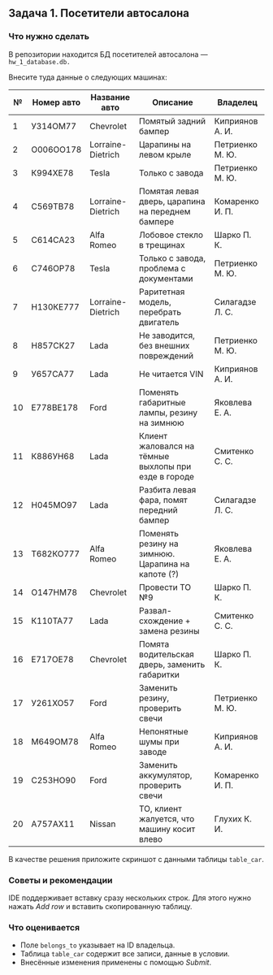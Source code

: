 ## Задача 1. Посетители автосалона
### Что нужно сделать

В репозитории находится БД посетителей автосалона — `hw_1_database.db.`

Внесите туда данные о следующих машинах:

| №   | Номер авто | Название авто     | Описание                                              | Владелец         |
|-----|------------|-------------------|-------------------------------------------------------|------------------|
| 1   | У314ОМ77   | Chevrolet         | Помятый задний бампер                                 | Киприянов А. И.  |
| 2   | О006ОО178  | Lorraine-Dietrich | Царапины на левом крыле                               | Петриенко М. Ю.  |
| 3   | К994ХЕ78   | Tesla             | Только с завода                                       | Петриенко М. Ю.  |
| 4   | С569ТВ78   | Lorraine-Dietrich | Помятая левая дверь, царапина на переднем бампере     | Комаренко И. П.  |
| 5   | С614СА23   | Alfa Romeo        | Лобовое стекло в трещинах                             | Шарко П. К.      |
| 6   | С746ОР78   | Tesla             | Только с завода, проблема с документами               | Петриенко М. Ю.  |
| 7   | Н130КЕ777  | Lorraine-Dietrich | Раритетная модель, перебрать двигатель                | Силагадзе Л. С.  |
| 8   | Н857СК27   | Lada              | Не заводится, без внешних повреждений                 | Петриенко М. Ю.  |
| 9   | У657СА77   | Lada              | Не читается VIN                                       | Киприянов А. И.  |
| 10  | Е778ВЕ178  | Ford              | Поменять габаритные лампы, резину на зимнюю           | Яковлева Е. А.   |
| 11  | К886УН68   | Lada              | Клиент жаловался на тёмные выхлопы при езде в городе  | Смитенко С. С.   |
| 12  | Н045МО97   | Lada              | Разбита левая фара, помят передний бампер             | Силагадзе Л. С.  |
| 13  | Т682КО777  | Alfa Romeo        | Поменять резину на зимнюю. Царапина на капоте (?)     | Яковлева Е. А.   |
| 14  | О147НМ78   | Chevrolet         | Провести ТО №9                                        | Шарко П. К.      |
| 15  | К110ТА77   | Lada              | Развал-схождение + замена резины                      | Смитенко С. С.   |
| 16  | Е717ОЕ78   | Chevrolet         | Помята водительская дверь, заменить габаритки         | Шарко П. К.      |
| 17  | У261ХО57   | Ford              | Заменить резину, проверить свечи                      | Петриенко М. Ю.  |
| 18  | М649ОМ78   | Alfa Romeo        | Непонятные шумы при заводе                            | Киприянов А. И.  |
| 19  | С253НО90   | Ford              | Заменить аккумулятор, проверить свечи                 | Комаренко И. П.  |
| 20  | А757АХ11   | Nissan            | ТО, клиент жалуется, что машину косит влево           | Глухих К. И.     |

В качестве решения приложите скриншот с данными таблицы `table_car`.

### Советы и рекомендации
IDE поддерживает вставку сразу нескольких строк. Для этого нужно нажать _Add row_ и 
вставить скопированную таблицу.
### Что оценивается
* Поле `belongs_to` указывает на ID владельца.
* Таблица `table_car` содержит все записи, данные в условии.
* Внесённые изменения применены с помощью *Submit*.